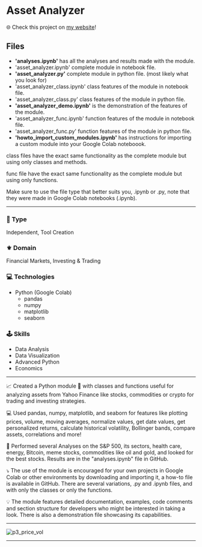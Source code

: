 # Asset Analyzer

🌐 Check this project on [my website](https://aadsm2355.wixsite.com/andryadsm/asset-analyzer)!

## Files
- **'analyses.ipynb'** has all the analyses and results made with the module.
- 'asset_analyzer.ipynb' complete module in notebook file.
- **'asset_analyzer.py'** complete module in python file. (most likely what you look for)
- 'asset_analyzer_class.ipynb' class features of the module in notebook file.
- 'asset_analyzer_class.py' class features of the module in python file.
- **'asset_analyzer_demo.ipynb'** is the demonstration of the features of the module.
- 'asset_analyzer_func.ipynb' function features of the module in notebook file.
- 'asset_analyzer_func.py' function features of the module in python file.
- **'howto_import_custom_modules.ipynb'** has instructions for importing a custom module into your Google Colab noteboook.

class files have the exact same functionality as the complete module but using only classes and methods.

func file have the exact same functionality as the complete module but using only functions.

Make sure to use the file type that better suits you, .ipynb or .py, note that they were made in Google Colab notebooks (.ipynb).

---

### 📌 Type
Independent, Tool Creation

### ⚜️ Domain
Financial Markets, Investing & Trading

### 💻 Technologies
- Python (Google Colab)
  - pandas
  - numpy
  - matplotlib
  - seaborn

### 🕹️ Skills
- Data Analysis
- Data Visualization
- Advanced Python
- Economics

---

📈 Created a Python module 🐍 with classes and functions useful for analyzing assets from Yahoo Finance like stocks, commodities or crypto for trading and investing strategies.​

💻 Used pandas, numpy, matplotlib, and seaborn for features like plotting prices, volume, moving averages, normalize values, get date values, get personalized returns, calculate historical volatility, Bollinger bands, compare assets, correlations and more!​

🔎 Performed several Analyses on the S&P 500, its sectors, health care, energy, Bitcoin, meme stocks, commodities like oil and gold, and looked for the best stocks. Results are in the "analyses.ipynb" file in GitHub.​

⤵️ The use of the module is encouraged for your own projects in Google Colab or other environments by downloading and importing it, a how-to file is available in GitHub. There are several variations, .py and .ipynb files, and with only the classes or only the functions.

💡 The module features detailed documentation, examples, code comments and section structure for developers who might be interested in taking a look. There is also a demonstration file showcasing its capabilities.

---

![p3_price_vol](https://github.com/AndryADSM/Asset-Analyzer/assets/150280431/24d8fd58-d226-4a39-a633-50385ae13c27)

---
